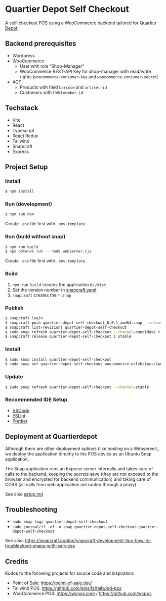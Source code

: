 # Quartier Depot Self Checkout

A self-checkout POS using a WooCommerce backend tailored for [Quartier Depot](https://www.quartier-depot.ch/).

## Backend prerequisites

* Wordpress 
* WooCommerce 
  * User with role "Shop-Manager"
  * WooCommerce REST-API Key for shop-manager with read/write rights (`woocommerce-consumer-key` and `woocommerce-consumer-secret`)
* ACF
  * Products with field `barcode` and `artikel-id`
  * Customers with field `member_id`

## Techstack

- Vite
- React
- Typescript
- React Redux
- Tailwind
- Snapcraft
- Express

## Project Setup

### Install

```bash
$ npm install
```

### Run (development)

```bash
$ npm run dev
```

Create `.env` file first with `.env.template`.


### Run (build without snap)

```bash
$ npm run build
$ npx dotenvx run -- node webserver.cjs
```

Create `.env` file first with `.env.template`.


### Build

1. `npm run build` creates the application in `/dist`
2. Set the version number in [snapcraft.yaml](./snap/snapcraft.yaml)
3. `snapcraft` creates the `*.snap`


### Publish

```bash
$ snapcraft login
$ snapcraft push quartier-depot-self-checkout_0.0.1_amd64.snap --release=candidate
$ snapcraft list-revisions quartier-depot-self-checkout
$ sudo snap refresh quartier-depot-self-checkout --channel=candidate # install on device and test
$ snapcraft release quartier-depot-self-checkout 1 stable
```

### Install

```bash
$ sudo snap install quartier-depot-self-checkout
$ sudo snap set quartier-depot-self-checkout woocommerce-url=https://webshop.quartier-depot.ch woocommerce-consumer-key=ck_b... woocommerce-consumer-secret=cs_5... applicationinsights-connection-string="InstrumentationKey=6..."
```

### Update

```bash
$ sudo snap refresh quartier-depot-self-checkout --channel=stable
```


### Recommended IDE Setup

* [VSCode](https://code.visualstudio.com/)
* [ESLint](https://marketplace.visualstudio.com/items?itemName=dbaeumer.vscode-eslint)
* [Prettier](https://marketplace.visualstudio.com/items?itemName=esbenp.prettier-vscode)


## Deployment at Quartierdepot

Although there are other deployment options (like hosting on a Webserver),
we deploy the application directly to the POS device as an Ubuntu Snap application.

The Snap application runs an Express server internally and takes care of calls to the backend,
keeping the secrets save (they are not exposed to the browser and encrypted for backend communication)
and taking care of CORS (all calls from web application are routed through a proxy).

See also [setup.md](./doc/setup.md)

## Troubleshooting

* `sudo snap logs quartier-depot-self-checkout`
* `sudo journalctl -ef -u snap.quartier-depot-self-checkout.quartier-depot-self-checkout`

See also: https://snapcraft.io/blog/snapcraft-development-tips-how-to-troubleshoot-snaps-with-services

## Credits

Kudos to the following projects for source code and inspiration:

- Point of Sale: https://point-of-sale.dev/
- Tailwind POS: https://github.com/emsifa/tailwind-pos
- WooCommerce POS: https://wcpos.com / https://github.com/wcpos